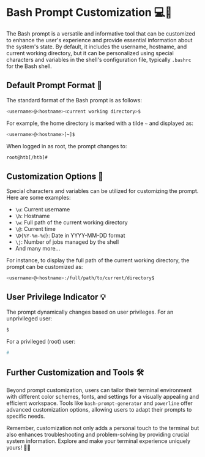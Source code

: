 # Bash Prompt Customization 💻🔧

The Bash prompt is a versatile and informative tool that can be customized to enhance the user's experience and provide essential information about the system's state. By default, it includes the username, hostname, and current working directory, but it can be personalized using special characters and variables in the shell's configuration file, typically `.bashrc` for the Bash shell.

## Default Prompt Format 📜

The standard format of the Bash prompt is as follows:

```bash
<username>@<hostname><current working directory>$
```

For example, the home directory is marked with a tilde `~` and displayed as:

```bash
<username>@<hostname>[~]$
```

When logged in as root, the prompt changes to:

```bash
root@htb[/htb]#
```

## Customization Options 🎨

Special characters and variables can be utilized for customizing the prompt. Here are some examples:

- `\u`: Current username
- `\h`: Hostname
- `\w`: Full path of the current working directory
- `\@`: Current time
- `\D{%Y-%m-%d}`: Date in YYYY-MM-DD format
- `\j`: Number of jobs managed by the shell
- And many more...

For instance, to display the full path of the current working directory, the prompt can be customized as:

```bash
<username>@<hostname>:/full/path/to/current/directory$
```

## User Privilege Indicator 💡

The prompt dynamically changes based on user privileges. For an unprivileged user:

```bash
$
```

For a privileged (root) user:

```bash
#
```

## Further Customization and Tools 🛠️

Beyond prompt customization, users can tailor their terminal environment with different color schemes, fonts, and settings for a visually appealing and efficient workspace. Tools like `bash-prompt-generator` and `powerline` offer advanced customization options, allowing users to adapt their prompts to specific needs.

Remember, customization not only adds a personal touch to the terminal but also enhances troubleshooting and problem-solving by providing crucial system information. Explore and make your terminal experience uniquely yours! 🚀🌈
